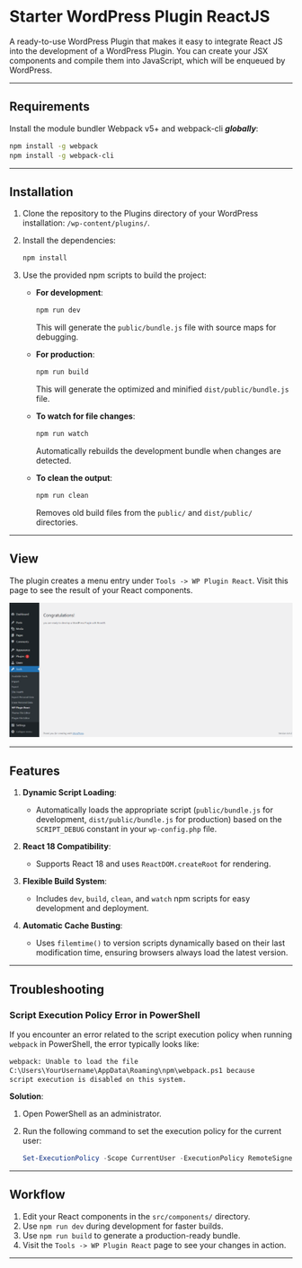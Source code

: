 
# Starter WordPress Plugin ReactJS

A ready-to-use WordPress Plugin that makes it easy to integrate React JS into the development of a WordPress Plugin. You can create your JSX components and compile them into JavaScript, which will be enqueued by WordPress.

---

## Requirements

Install the module bundler Webpack v5+ and webpack-cli ***globally***:

```bash
npm install -g webpack
npm install -g webpack-cli
```

---

## Installation

1. Clone the repository to the Plugins directory of your WordPress installation: `/wp-content/plugins/`.

2. Install the dependencies:

   ```bash
   npm install
   ```

3. Use the provided npm scripts to build the project:

   - **For development**:
     ```bash
     npm run dev
     ```
     This will generate the `public/bundle.js` file with source maps for debugging.

   - **For production**:
     ```bash
     npm run build
     ```
     This will generate the optimized and minified `dist/public/bundle.js` file.

   - **To watch for file changes**:
     ```bash
     npm run watch
     ```
     Automatically rebuilds the development bundle when changes are detected.

   - **To clean the output**:
     ```bash
     npm run clean
     ```
     Removes old build files from the `public/` and `dist/public/` directories.

---

## View

The plugin creates a menu entry under `Tools -> WP Plugin React`. Visit this page to see the result of your React components.

![](https://raw.githubusercontent.com/younes-dro/assets/a4636d6b87658d5e732f462f32e864a7d28ee631/dro-wp-plugin-js.png)

---

## Features

1. **Dynamic Script Loading**:
   - Automatically loads the appropriate script (`public/bundle.js` for development, `dist/public/bundle.js` for production) based on the `SCRIPT_DEBUG` constant in your `wp-config.php` file.

2. **React 18 Compatibility**:
   - Supports React 18 and uses `ReactDOM.createRoot` for rendering.

3. **Flexible Build System**:
   - Includes `dev`, `build`, `clean`, and `watch` npm scripts for easy development and deployment.

4. **Automatic Cache Busting**:
   - Uses `filemtime()` to version scripts dynamically based on their last modification time, ensuring browsers always load the latest version.

---

## Troubleshooting

### Script Execution Policy Error in PowerShell

If you encounter an error related to the script execution policy when running `webpack` in PowerShell, the error typically looks like:

```plaintext
webpack: Unable to load the file C:\Users\YourUsername\AppData\Roaming\npm\webpack.ps1 because
script execution is disabled on this system.
```

**Solution**:

1. Open PowerShell as an administrator.
2. Run the following command to set the execution policy for the current user:

   ```powershell
   Set-ExecutionPolicy -Scope CurrentUser -ExecutionPolicy RemoteSigned
   ```

---

## Workflow

1. Edit your React components in the `src/components/` directory.
2. Use `npm run dev` during development for faster builds.
3. Use `npm run build` to generate a production-ready bundle.
4. Visit the `Tools -> WP Plugin React` page to see your changes in action.

---
